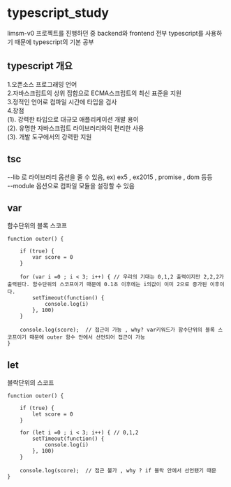 # typescript_study   
limsm-v0 프로젝트를 진행하던 중 backend와 frontend 전부 typescript를 사용하기 때문에 typescript의 기본 공부

## typescript 개요   

1.오픈소스 프로그래밍 언어   
2.자바스크립트의 상위 집합으로 ECMA스크립트의 최신 표준을 지원   
3.정적인 언어로 컴파일 시간에 타입을 검사   
4.장점   
    (1). 강력한 타입으로 대규모 애플리케이션 개발 용이   
    (2). 유명한 자바스크립트 라이브러리와의 편리한 사용   
    (3). 개발 도구에서의 강력한 지원   

## tsc   
--lib 로 라이브러리 옵션을 줄 수 있음, ex) ex5 , ex2015 , promise , dom 등등   
--module 옵션으로 컴파일 모듈을 설정할 수 있음

## var
함수단위의 블록 스코프
```
function outer() {

    if (true) {
        var score = 0
    }

    for (var i =0 ; i < 3; i++) { // 우리의 기대는 0,1,2 출력이지만 2,2,2가 출력된다. 함수단위의 스코프이기 때문에 0.1초 이후에는 i의값이 이미 2으로 증가된 이후이다.
        setTimeout(function() {
            console.log(i)
        }, 100) 
    }

    console.log(score);  // 접근이 가능 , why? var키워드가 함수단위의 블록 스코프이기 때문에 outer 함수 안에서 선언되어 접근이 가능
}
```

## let   
블락단위의 스코프
```
function outer() {

    if (true) {
        let score = 0
    }

    for (let i =0 ; i < 3; i++) { // 0,1,2 
        setTimeout(function() {
            console.log(i)
        }, 100) 
    }

    console.log(score);  // 접근 불가 , why ? if 블락 안에서 선언됐기 때문
}
```
